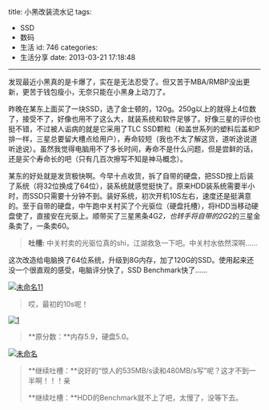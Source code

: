 title: 小黑改装流水记
tags:
  - SSD
  - 数码
  - 生活
id: 746
categories:
  - 生活分享
date: 2013-03-21 17:18:48
---

发现最近小黑真的是卡爆了，实在是无法忍受了。但又苦于MBA/RMBP没出更新，更苦于钱包瘦小，无奈只能在小黑身上动刀了。

昨晚在某东上面买了一块SSD，选了金士顿的，120g。250g以上的就得上4位数了，接受不了，好像也用不了这么大，就装系统和软件足够了。好像三星的评价也挺不错，不过被人诟病的就是它采用了TLC SSD颗粒（和盖世系列的塑料后盖和P排一样，三星总要留大槽点给用户），寿命较短（我也不太了解这货，道听途说道听途说）。虽然我觉得电脑用不了多长时间，寿命不是什么问题，但是尝鲜的话，还是买个寿命长的吧（只有几百次擦写不知是神马概念）。
<!--more-->  

某东的好处就是发货极快啊。今早十点收货，拆了自带的硬盘，把SSD按上后装了系统（将32位换成了64位），装系统就感觉挺快了。原来HDD装系统需要半小时，而SSD只需要十分钟不到。装好系统，初次开机10S左右，速度还是挺满意的。至于自带的硬盘，中午跑中关村买了个光驱位（硬盘托槽），将HDD当移动硬盘使了，直接安在光驱上。顺带买了三星黑条4G*2，也转手将自带的2G*2的三星金条卖了，一条卖60。
  > **吐槽:** 中关村卖的光驱位真的shi，江湖救急一下吧。中关村水依然深啊……  

这次改造给电脑换了64位系统，升级到8G内存，加了120G的SSD。使用起来还没一个很直观的感受，电脑评分快了，SSD Benchmark快了……

[![未命名11](http://hongweiyi.com/wp-content/uploads/2013/03/11.jpg "未命名11") ](http://hongweiyi.com/wp-content/uploads/2013/03/1.jpg)
  > 哎，最初的10s呢！  

[![1](http://hongweiyi.com/wp-content/uploads/2013/03/1_thumb.jpg "1")](http://hongweiyi.com/wp-content/uploads/2013/03/12.jpg)
  > **原分数：**内存5.9，硬盘5.0。  

[![未命名](http://hongweiyi.com/wp-content/uploads/2013/03/thumb.jpg "未命名")](http://hongweiyi.com/wp-content/uploads/2013/03/163306e8e326.jpg) 
  > **继续吐槽：**说好的“惊人的535MB/s读和480MB/s写”呢？这才不到一半啊！！！亲
> 
> **继续吐槽：**HDD的Benchmark就不上了吧，太慢了，没等下去。
